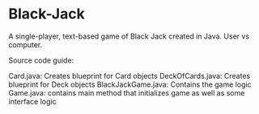 # Black-Jack

A single-player, text-based game of Black Jack created in Java. User vs computer. 

Source code guide:

Card.java: Creates blueprint for Card objects
DeckOfCards.java: Creates blueprint for Deck objects
BlackJackGame.java: Contains the game logic
Game.java: contains main method that initializes game as well as some interface logic 
